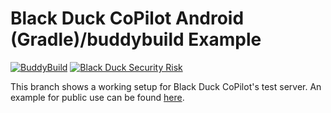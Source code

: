 # Black Duck CoPilot Android (Gradle)/buddybuild Example

[![BuddyBuild](https://dashboard.buddybuild.com/api/statusImage?appID=59a5724a6749de0001f9e85e&branch=test&build=latest)](https://dashboard.buddybuild.com/apps/59a5724a6749de0001f9e85e/build/latest?branch=test) [![Black Duck Security Risk](https://test.duckbuild.io/github/repos/BlackDuckCoPilot/example-android-buddybuild/branches/test/badge-risk.svg)](https://test.duckbuild.io/github/repos/BlackDuckCoPilot/example-android-buddybuild/branches/test)

This branch shows a working setup for Black Duck CoPilot's test server.
An example for public use can be found [here](https://github.com/BlackDuckCoPilot/example-android-buddybuild).
